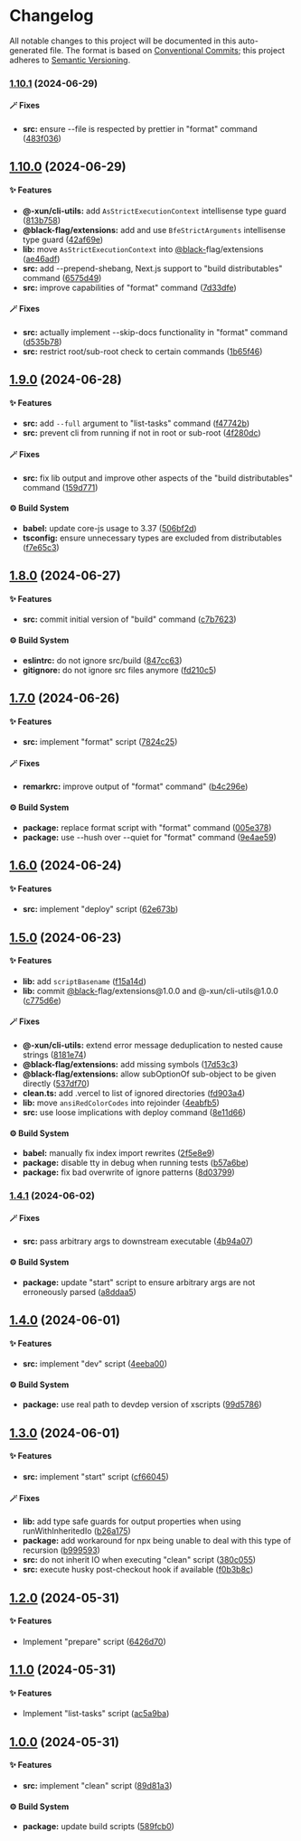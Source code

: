 # Changelog

All notable changes to this project will be documented in this auto-generated
file. The format is based on [Conventional Commits](https://conventionalcommits.org);
this project adheres to [Semantic Versioning](https://semver.org).

### [1.10.1](https://github.com/Xunnamius/xscripts/compare/v1.10.0...v1.10.1) (2024-06-29)

#### 🪄 Fixes

- **src:** ensure --file is respected by prettier in "format" command ([483f036](https://github.com/Xunnamius/xscripts/commit/483f03697f1cf01847759fa5c1cf61f5af578a3f))

## [1.10.0](https://github.com/Xunnamius/xscripts/compare/v1.9.0...v1.10.0) (2024-06-29)

#### ✨ Features

- **@-xun/cli-utils:** add `AsStrictExecutionContext` intellisense type guard ([813b758](https://github.com/Xunnamius/xscripts/commit/813b7580971553cde14b4f278f31af7353384e85))
- **@black-flag/extensions:** add and use `BfeStrictArguments` intellisense type guard ([42af69e](https://github.com/Xunnamius/xscripts/commit/42af69ecc8f70e6c55eceeda802bce1752f81bfb))
- **lib:** move `AsStrictExecutionContext` into [@black-](https://github.com/black-)flag/extensions ([ae46adf](https://github.com/Xunnamius/xscripts/commit/ae46adf477f55440bb18e627ca1674d6d80be7fd))
- **src:** add --prepend-shebang, Next.js support to "build distributables" command ([6575d49](https://github.com/Xunnamius/xscripts/commit/6575d493c2c0ff291a3bd7bf4b595198c46c0c70))
- **src:** improve capabilities of "format" command ([7d33dfe](https://github.com/Xunnamius/xscripts/commit/7d33dfe2ea50a0fbf45641ef997ce2b7d0265aca))

#### 🪄 Fixes

- **src:** actually implement --skip-docs functionality in "format" command ([d535b78](https://github.com/Xunnamius/xscripts/commit/d535b785c9d45c87b29a5fbe5698c6021067570b))
- **src:** restrict root/sub-root check to certain commands ([1b65f46](https://github.com/Xunnamius/xscripts/commit/1b65f4667e138907ac8a1b90f06937f5fa4eb1b9))

## [1.9.0](https://github.com/Xunnamius/xscripts/compare/v1.8.0...v1.9.0) (2024-06-28)

#### ✨ Features

- **src:** add `--full` argument to "list-tasks" command ([f47742b](https://github.com/Xunnamius/xscripts/commit/f47742b0bca31b054ec83d5b01089715e9925e39))
- **src:** prevent cli from running if not in root or sub-root ([4f280dc](https://github.com/Xunnamius/xscripts/commit/4f280dc3af5bf633259d80cc8733fae31c903e04))

#### 🪄 Fixes

- **src:** fix lib output and improve other aspects of the "build distributables" command ([159d771](https://github.com/Xunnamius/xscripts/commit/159d771c90a65e05194cde9b8aec2478be7b97ff))

#### ⚙️ Build System

- **babel:** update core-js usage to 3.37 ([506bf2d](https://github.com/Xunnamius/xscripts/commit/506bf2dc5317ec891efa5e8eb9ed91235794c9f7))
- **tsconfig:** ensure unnecessary types are excluded from distributables ([f7e65c3](https://github.com/Xunnamius/xscripts/commit/f7e65c34cd7088fa866530b60de4db3d1f77453c))

## [1.8.0](https://github.com/Xunnamius/xscripts/compare/v1.7.0...v1.8.0) (2024-06-27)

#### ✨ Features

- **src:** commit initial version of "build" command ([c7b7623](https://github.com/Xunnamius/xscripts/commit/c7b7623d68bde02438cbd8cbc80302079356914d))

#### ⚙️ Build System

- **eslintrc:** do not ignore src/build ([847cc63](https://github.com/Xunnamius/xscripts/commit/847cc63e9965c6c970e63d351fe8388ef666a1b6))
- **gitignore:** do not ignore src files anymore ([fd210c5](https://github.com/Xunnamius/xscripts/commit/fd210c55c4aff0ad663381a67b8b591dffc2a49c))

## [1.7.0](https://github.com/Xunnamius/xscripts/compare/v1.6.0...v1.7.0) (2024-06-26)

#### ✨ Features

- **src:** implement "format" script ([7824c25](https://github.com/Xunnamius/xscripts/commit/7824c25d1d5db8ab824960b502c41e54a1f9ee03))

#### 🪄 Fixes

- **remarkrc:** improve output of "format" command" ([b4c296e](https://github.com/Xunnamius/xscripts/commit/b4c296eb75a142ede16da32a997e9999dd8074f3))

#### ⚙️ Build System

- **package:** replace format script with "format" command ([005e378](https://github.com/Xunnamius/xscripts/commit/005e378059ba0b3181031ff938854f54898e0437))
- **package:** use --hush over --quiet for "format" command ([9e4ae59](https://github.com/Xunnamius/xscripts/commit/9e4ae592d211ae39bacdc3f665b3078e69c73062))

## [1.6.0](https://github.com/Xunnamius/xscripts/compare/v1.5.0...v1.6.0) (2024-06-24)

#### ✨ Features

- **src:** implement "deploy" script ([62e673b](https://github.com/Xunnamius/xscripts/commit/62e673b1ab8679e586b1b4337fe20c537c408fff))

## [1.5.0](https://github.com/Xunnamius/xscripts/compare/v1.4.1...v1.5.0) (2024-06-23)

#### ✨ Features

- **lib:** add `scriptBasename` ([f15a14d](https://github.com/Xunnamius/xscripts/commit/f15a14d33b9ccaf514a7f6ed0417cb9f5a42c99d))
- **lib:** commit [@black-](https://github.com/black-)flag/extensions\@1.0.0 and @-xun/cli-utils\@1.0.0 ([c775d6e](https://github.com/Xunnamius/xscripts/commit/c775d6e3564c8772dde082d6ef243a56da79c586))

#### 🪄 Fixes

- **@-xun/cli-utils:** extend error message deduplication to nested cause strings ([8181e74](https://github.com/Xunnamius/xscripts/commit/8181e74d4a9020b45fa0182f3f7136b48e4a6721))
- **@black-flag/extensions:** add missing symbols ([17d53c3](https://github.com/Xunnamius/xscripts/commit/17d53c3b83fc6ed799b5b2ab1da5feefe4e37018))
- **@black-flag/extensions:** allow subOptionOf sub-object to be given directly ([537df70](https://github.com/Xunnamius/xscripts/commit/537df70bd21a7b18b1ccc64e83ff6db63440a322))
- **clean.ts:** add .vercel to list of ignored directories ([fd903a4](https://github.com/Xunnamius/xscripts/commit/fd903a41ad88342ebd1896ffe3e46a6b81583711))
- **lib:** move `ansiRedColorCodes` into rejoinder ([4eabfb5](https://github.com/Xunnamius/xscripts/commit/4eabfb57d1addf0a2e8994c11b59bc122138b8ce))
- **src:** use loose implications with deploy command ([8e11d66](https://github.com/Xunnamius/xscripts/commit/8e11d6670bec0c605d781ecec695de4d6af1edd2))

#### ⚙️ Build System

- **babel:** manually fix index import rewrites ([2f5e8e9](https://github.com/Xunnamius/xscripts/commit/2f5e8e9fc2a1983f0b259c70f7be957f80c8c3c1))
- **package:** disable tty in debug when running tests ([b57a6be](https://github.com/Xunnamius/xscripts/commit/b57a6be3f30c8c0a2692b256135acbd661d0e92b))
- **package:** fix bad overwrite of ignore patterns ([8d03799](https://github.com/Xunnamius/xscripts/commit/8d03799cbd574e0eed0667f1d91827116da6ff15))

### [1.4.1](https://github.com/Xunnamius/xscripts/compare/v1.4.0...v1.4.1) (2024-06-02)

#### 🪄 Fixes

- **src:** pass arbitrary args to downstream executable ([4b94a07](https://github.com/Xunnamius/xscripts/commit/4b94a07feff53f35ff23d5c0456edd00b2e9f180))

#### ⚙️ Build System

- **package:** update "start" script to ensure arbitrary args are not erroneously parsed ([a8ddaa5](https://github.com/Xunnamius/xscripts/commit/a8ddaa595b00d4730cdce60f5340175b3e9afbcc))

## [1.4.0](https://github.com/Xunnamius/xscripts/compare/v1.3.0...v1.4.0) (2024-06-01)

#### ✨ Features

- **src:** implement "dev" script ([4eeba00](https://github.com/Xunnamius/xscripts/commit/4eeba0093c58c5ae075542203854b4a3add2907a))

#### ⚙️ Build System

- **package:** use real path to devdep version of xscripts ([99d5786](https://github.com/Xunnamius/xscripts/commit/99d57864cb024e23115bc3b9c4b1529d2f3d9bf5))

## [1.3.0](https://github.com/Xunnamius/xscripts/compare/v1.2.0...v1.3.0) (2024-06-01)

#### ✨ Features

- **src:** implement "start" script ([cf66045](https://github.com/Xunnamius/xscripts/commit/cf660452df6ac9781bd9b61d4cc225e926cd4e15))

#### 🪄 Fixes

- **lib:** add type safe guards for output properties when using runWithInheritedIo ([b26a175](https://github.com/Xunnamius/xscripts/commit/b26a175f616e9c1fa333a0b8858507439449a32e))
- **package:** add workaround for npx being unable to deal with this type of recursion ([b999593](https://github.com/Xunnamius/xscripts/commit/b999593e14846c8f87949286cd995e7ef92177a1))
- **src:** do not inherit IO when executing "clean" script ([380c055](https://github.com/Xunnamius/xscripts/commit/380c055b2920c8b96b65dc89b97b6497f996c452))
- **src:** execute husky post-checkout hook if available ([f0b3b8c](https://github.com/Xunnamius/xscripts/commit/f0b3b8ce97a389c4656d37f4745eaedb7d684f42))

## [1.2.0](https://github.com/Xunnamius/xscripts/compare/v1.1.0...v1.2.0) (2024-05-31)

#### ✨ Features

- Implement "prepare" script ([6426d70](https://github.com/Xunnamius/xscripts/commit/6426d70a844a1c3242d719bd648b2a5caf61a12c))

## [1.1.0](https://github.com/Xunnamius/xscripts/compare/v1.0.0...v1.1.0) (2024-05-31)

#### ✨ Features

- Implement "list-tasks" script ([ac5a9ba](https://github.com/Xunnamius/xscripts/commit/ac5a9ba2ac77873619069cecc5a364cd09a74d43))

## [1.0.0](https://github.com/Xunnamius/xscripts/compare/589fcb01d65182c25a9604c55909b2667bd1b1e0...v1.0.0) (2024-05-31)

#### ✨ Features

- **src:** implement "clean" script ([89d81a3](https://github.com/Xunnamius/xscripts/commit/89d81a3e405096de202bc1f6be61ab5d58fc3e1e))

#### ⚙️ Build System

- **package:** update build scripts ([589fcb0](https://github.com/Xunnamius/xscripts/commit/589fcb01d65182c25a9604c55909b2667bd1b1e0))
